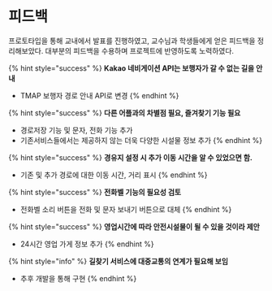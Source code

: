 # 피드백

프로토타입을 통해 교내에서 발표를 진행하였고, 교수님과 학생들에게 얻은 피드백을 정리해보았다. 대부분의 피드백을 수용하며 프로젝트에 반영하도록 노력하였다.

{% hint style="success" %}
**Kakao 네비게이션 API는 보행자가 갈 수 없는 길을 안내**

* &#x20;TMAP 보행자 경로 안내 API로 변경
{% endhint %}

{% hint style="success" %}
**다른 어플과의 차별점 필요, 즐겨찾기 기능 필요**

* &#x20;경로저장 기능 및 문자, 전화 기능 추가
* 기존서비스들에서는 제공하지 않는 더욱 다양한 시설물 정보 추가
{% endhint %}

{% hint style="success" %}
**경유지 설정 시 추가 이동 시간을 알 수 있었으면 함.**

* 기존 및 추가 경로에 대한 이동 시간, 거리 표시
{% endhint %}

{% hint style="success" %}
**전화벨 기능의 필요성 검토**

* 전화벨 소리 버튼을 전화 및 문자 보내기 버튼으로 대체
{% endhint %}

{% hint style="success" %}
**영업시간에 따라 안전시설물이 될 수 있을 것이라 제안**

* 24시간 영업 가게 정보 추가
{% endhint %}

{% hint style="info" %}
&#x20;**길찾기 서비스에 대중교통의 연계가 필요해 보임**

* 추후 개발을 통해 구현
{% endhint %}
